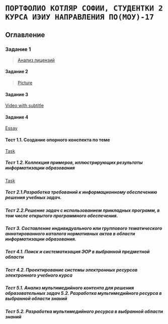 # `ПОРТФОЛИО КОТЛЯР СОФИИ, СТУДЕНТКИ 2 КУРСА ИЭИУ НАПРАВЛЕНИЯ ПО(МОУ)-17` #

## Оглавление
### Задание 1

> [Анализ лицензий](%D0%90%D0%BD%D0%B0%D0%BB%D0%B8%D0%B7%20%D0%BB%D0%B8%D1%86%D0%B5%D0%BD%D0%B7%D0%B8%D0%B9.md)

#### Задание 2

> [Picture](%D0%9F%D1%80%D0%BE%D1%81%D1%82%D0%BE%20%D0%BA%D0%B0%D1%80%D1%82%D0%B8%D0%BD%D0%BA%D0%B0.md)

#### Задание 3

[Video with subtitle](Video.md)

#### Задание 4

[Essay](%D0%AD%D1%81%D1%81%D0%B5.md)

#### Тест 1.1.  Создание опорного конспекта по теме

[Task](https://github.com/sofakotlyar1999/sofakotlyar1999.githab.io/blob/master/1.1.md)

##### Тест 1.2.  Коллекция примеров, иллюстрирующих результаты информатизации образования 

[Task](https://github.com/sofakotlyar1999/sofakotlyar1999.githab.io/blob/master/1.2.md)

##### Тест 2.1.Разработка требований к информационному обеспечению решения учебных задач. 

##### Тест 2.2.Решение задач с использованием прикладных программ, в том числе открытого программного обеспечения. 

##### Тест 3. Составление индивидуального или группового тематического аннотированного каталога нормативных актов в области информатизации образования. 



#####  Тест 4.1. Поиск и систематизация ЭОР в выбранной предметной области
##### Тест 4.2. Проектирование системы электронных ресурсов электронного учебного курса 
##### Тест  5.1. Анализ мультимедийного контента для решения образовательных задач 5.2. Разработка мультимедийного ресурса в выбранной области знаний 
##### Тест 5.2. Разработка мультимедийного ресурса в выбранной области знаний 
